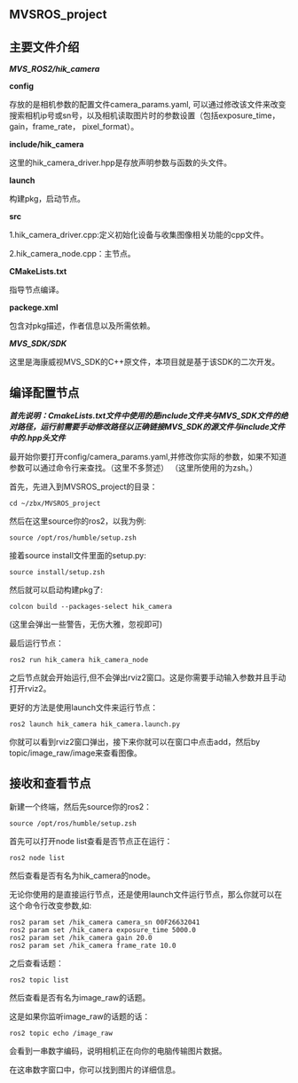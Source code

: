 MVSROS_project
----

主要文件介绍
---

***MVS_ROS2/hik_camera*** 

  **config**
  
  存放的是相机参数的配置文件camera_params.yaml, 可以通过修改该文件来改变搜索相机ip号或sn号，以及相机读取图片时的参数设置（包括exposure_time， gain，frame_rate， pixel_format）。
  
  
  **include/hik_camera**
  
  这里的hik_camera_driver.hpp是存放声明参数与函数的头文件。
  
  
  **launch**
  
  构建pkg，启动节点。
  
  
  **src**
  
  1.hik_camera_driver.cpp:定义初始化设备与收集图像相关功能的cpp文件。
  
  2.hik_camera_node.cpp：主节点。
  
  
  **CMakeLists.txt**
  
  指导节点编译。
  
  
  **packege.xml**
  
  包含对pkg描述，作者信息以及所需依赖。


***MVS_SDK/SDK***

  这里是海康威视MVS_SDK的C++原文件，本项目就是基于该SDK的二次开发。


编译配置节点
---

***首先说明：CmakeLists.txt文件中使用的是include文件夹与MVS_SDK文件的绝对路径，运行前需要手动修改路径以正确链接MVS_SDK的源文件与include文件中的.hpp头文件***

最开始你要打开config/camera_params.yaml,并修改你实际的参数，如果不知道参数可以通过命令行来查找。（这里不多赘述）
（这里所使用的为zsh。）

首先，先进入到MVSROS_project的目录：

```
cd ~/zbx/MVSROS_project
```

然后在这里source你的ros2，以我为例:

```
source /opt/ros/humble/setup.zsh   
```

接着source install文件里面的setup.py:

```
source install/setup.zsh 
```

然后就可以启动构建pkg了:

```
colcon build --packages-select hik_camera
```
(这里会弹出一些警告，无伤大雅，忽视即可)

最后运行节点：

```
ros2 run hik_camera hik_camera_node
```

之后节点就会开始运行,但不会弹出rviz2窗口。这是你需要手动输入参数并且手动打开rviz2。

更好的方法是使用launch文件来运行节点：

```
ros2 launch hik_camera hik_camera.launch.py
```

你就可以看到rviz2窗口弹出，接下来你就可以在窗口中点击add，然后by topic/image_raw/image来查看图像。

接收和查看节点
---
新建一个终端，然后先source你的ros2：

```
source /opt/ros/humble/setup.zsh
```

首先可以打开node list查看是否节点正在运行：

```
ros2 node list
```

然后查看是否有名为hik_camera的node。

无论你使用的是直接运行节点，还是使用launch文件运行节点，那么你就可以在这个命令行改变参数,如:

```
ros2 param set /hik_camera camera_sn 00F26632041
ros2 param set /hik_camera exposure_time 5000.0
ros2 param set /hik_camera gain 20.0
ros2 param set /hik_camera frame_rate 10.0
```

之后查看话题：

```
ros2 topic list
```

然后查看是否有名为image_raw的话题。

这是如果你监听image_raw的话题的话：

```
ros2 topic echo /image_raw
```

会看到一串数字编码，说明相机正在向你的电脑传输图片数据。

在这串数字窗口中，你可以找到图片的详细信息。






